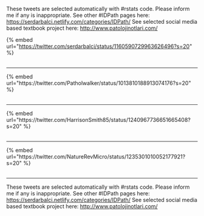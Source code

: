 

These tweets are selected automatically with #rstats code. Please inform me if any is inappropriate.
See other #IDPath pages here: https://serdarbalci.netlify.com/categories/IDPath/ 
See selected social media based textbook project here: http://www.patolojinotlari.com/

{% embed url="https://twitter.com/serdarbalci/status/1160590729963626496?s=20" %}<br>
<br>
<hr>
{% embed url="https://twitter.com/Patholwalker/status/1013810188913074176?s=20" %}<br>
<br>
<hr>
{% embed url="https://twitter.com/HarrisonSmith85/status/1240967736651665408?s=20" %}<br>
<br>
<hr>
{% embed url="https://twitter.com/NatureRevMicro/status/1235301010052177921?s=20" %}<br>
<br>
<hr>


These tweets are selected automatically with #rstats code. Please inform me if any is inappropriate.
See other #IDPath pages here: https://serdarbalci.netlify.com/categories/IDPath/ 
See selected social media based textbook project here: http://www.patolojinotlari.com/
